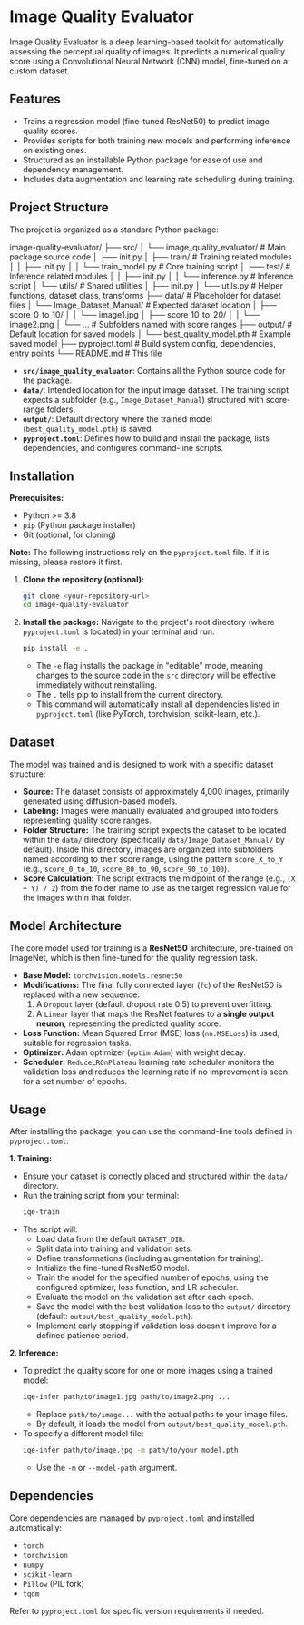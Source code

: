 # Image Quality Evaluator

Image Quality Evaluator is a deep learning-based toolkit for automatically assessing the perceptual quality of images. It predicts a numerical quality score using a Convolutional Neural Network (CNN) model, fine-tuned on a custom dataset.

## Features

*   Trains a regression model (fine-tuned ResNet50) to predict image quality scores.
*   Provides scripts for both training new models and performing inference on existing ones.
*   Structured as an installable Python package for ease of use and dependency management.
*   Includes data augmentation and learning rate scheduling during training.

## Project Structure

The project is organized as a standard Python package:


image-quality-evaluator/ ├── src/ │ └── image_quality_evaluator/ # Main package source code │ ├── init.py │ ├── train/ # Training related modules │ │ ├── init.py │ │ └── train_model.py # Core training script │ ├── test/ # Inference related modules │ │ ├── init.py │ │ └── inference.py # Inference script │ └── utils/ # Shared utilities │ ├── init.py │ └── utils.py # Helper functions, dataset class, transforms ├── data/ # Placeholder for dataset files │ └── Image_Dataset_Manual/ # Expected dataset location │ ├── score_0_to_10/ │ │ └── image1.jpg │ ├── score_10_to_20/ │ │ └── image2.png │ └── ... # Subfolders named with score ranges ├── output/ # Default location for saved models │ └── best_quality_model.pth # Example saved model ├── pyproject.toml # Build system config, dependencies, entry points └── README.md # This file


*   **`src/image_quality_evaluator`**: Contains all the Python source code for the package.
*   **`data/`**: Intended location for the input image dataset. The training script expects a subfolder (e.g., `Image_Dataset_Manual`) structured with score-range folders.
*   **`output/`**: Default directory where the trained model (`best_quality_model.pth`) is saved.
*   **`pyproject.toml`**: Defines how to build and install the package, lists dependencies, and configures command-line scripts.

## Installation

**Prerequisites:**
*   Python >= 3.8
*   `pip` (Python package installer)
*   Git (optional, for cloning)

**Note:** The following instructions rely on the `pyproject.toml` file. If it is missing, please restore it first.

1.  **Clone the repository (optional):**
    ```bash
    git clone <your-repository-url>
    cd image-quality-evaluator
    ```
2.  **Install the package:**
    Navigate to the project's root directory (where `pyproject.toml` is located) in your terminal and run:
    ```bash
    pip install -e .
    ```
    *   The `-e` flag installs the package in "editable" mode, meaning changes to the source code in the `src` directory will be effective immediately without reinstalling.
    *   The `.` tells pip to install from the current directory.
    *   This command will automatically install all dependencies listed in `pyproject.toml` (like PyTorch, torchvision, scikit-learn, etc.).

## Dataset

The model was trained and is designed to work with a specific dataset structure:

*   **Source:** The dataset consists of approximately 4,000 images, primarily generated using diffusion-based models.
*   **Labeling:** Images were manually evaluated and grouped into folders representing quality score ranges.
*   **Folder Structure:** The training script expects the dataset to be located within the `data/` directory (specifically `data/Image_Dataset_Manual/` by default). Inside this directory, images are organized into subfolders named according to their score range, using the pattern `score_X_to_Y` (e.g., `score_0_to_10`, `score_80_to_90`, `score_90_to_100`).
*   **Score Calculation:** The script extracts the midpoint of the range (e.g., `(X + Y) / 2`) from the folder name to use as the target regression value for the images within that folder.

## Model Architecture

The core model used for training is a **ResNet50** architecture, pre-trained on ImageNet, which is then fine-tuned for the quality regression task.

*   **Base Model:** `torchvision.models.resnet50`
*   **Modifications:** The final fully connected layer (`fc`) of the ResNet50 is replaced with a new sequence:
    1.  A `Dropout` layer (default dropout rate 0.5) to prevent overfitting.
    2.  A `Linear` layer that maps the ResNet features to a **single output neuron**, representing the predicted quality score.
*   **Loss Function:** Mean Squared Error (MSE) loss (`nn.MSELoss`) is used, suitable for regression tasks.
*   **Optimizer:** Adam optimizer (`optim.Adam`) with weight decay.
*   **Scheduler:** `ReduceLROnPlateau` learning rate scheduler monitors the validation loss and reduces the learning rate if no improvement is seen for a set number of epochs.

## Usage

After installing the package, you can use the command-line tools defined in `pyproject.toml`:

**1. Training:**

*   Ensure your dataset is correctly placed and structured within the `data/` directory.
*   Run the training script from your terminal:
    ```bash
    iqe-train
    ```
*   The script will:
    *   Load data from the default `DATASET_DIR`.
    *   Split data into training and validation sets.
    *   Define transformations (including augmentation for training).
    *   Initialize the fine-tuned ResNet50 model.
    *   Train the model for the specified number of epochs, using the configured optimizer, loss function, and LR scheduler.
    *   Evaluate the model on the validation set after each epoch.
    *   Save the model with the best validation loss to the `output/` directory (default: `output/best_quality_model.pth`).
    *   Implement early stopping if validation loss doesn't improve for a defined patience period.

**2. Inference:**

*   To predict the quality score for one or more images using a trained model:
    ```bash
    iqe-infer path/to/image1.jpg path/to/image2.png ...
    ```
    *   Replace `path/to/image...` with the actual paths to your image files.
    *   By default, it loads the model from `output/best_quality_model.pth`.
*   To specify a different model file:
    ```bash
    iqe-infer path/to/image.jpg -m path/to/your_model.pth
    ```
    *   Use the `-m` or `--model-path` argument.

## Dependencies

Core dependencies are managed by `pyproject.toml` and installed automatically:

*   `torch`
*   `torchvision`
*   `numpy`
*   `scikit-learn`
*   `Pillow` (PIL fork)
*   `tqdm`

Refer to `pyproject.toml` for specific version requirements if needed.